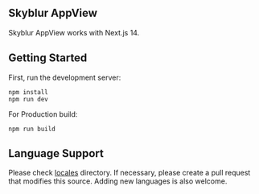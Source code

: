 ## Skyblur AppView
Skyblur AppView works with Next.js 14.

## Getting Started

First, run the development server:
```
npm install
npm run dev
```

For Production build:
```
npm run build
```

## Language Support

Please check [locales](https://github.com/usounds/Skyblur/tree/main/frontend/src/locales) directory.
If necessary, please create a pull request that modifies this source. Adding new languages is also welcome.